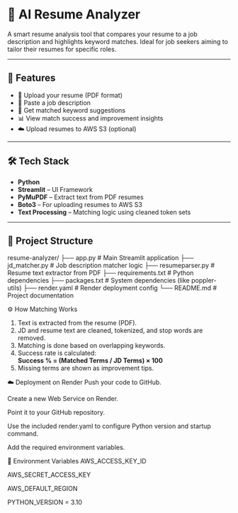 # 🧠 AI Resume Analyzer

A smart resume analysis tool that compares your resume to a job description and highlights keyword matches. Ideal for job seekers aiming to tailor their resumes for specific roles.

---

## 🚀 Features

- 📎 Upload your resume (PDF format)
- 📄 Paste a job description
- 🧠 Get matched keyword suggestions
- 📊 View match success and improvement insights
- ☁️ Upload resumes to AWS S3 (optional)

---

## 🛠️ Tech Stack

- **Python**
- **Streamlit** – UI Framework
- **PyMuPDF** – Extract text from PDF resumes
- **Boto3** – For uploading resumes to AWS S3
- **Text Processing** – Matching logic using cleaned token sets

---

## 📁 Project Structure

resume-analyzer/
├── app.py # Main Streamlit application
├── jd_matcher.py # Job description matcher logic
├── resumeparser.py # Resume text extractor from PDF
├── requirements.txt # Python dependencies
├── packages.txt # System dependencies (like poppler-utils)
├── render.yaml # Render deployment config
└── README.md # Project documentation

⚙️ How Matching Works

1. Text is extracted from the resume (PDF).
2. JD and resume text are cleaned, tokenized, and stop words are removed.
3. Matching is done based on overlapping keywords.
4. Success rate is calculated:  
   **Success % = (Matched Terms / JD Terms) × 100**
5. Missing terms are shown as improvement tips.

☁️ Deployment on Render
Push your code to GitHub.

Create a new Web Service on Render.

Point it to your GitHub repository.

Use the included render.yaml to configure Python version and startup command.

Add the required environment variables.


🔐 Environment Variables
AWS_ACCESS_KEY_ID

AWS_SECRET_ACCESS_KEY

AWS_DEFAULT_REGION

PYTHON_VERSION = 3.10
